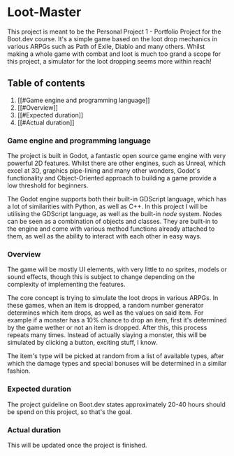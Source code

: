 # Loot-Master
 
This project is meant to be the Personal Project 1 - Portfolio Project for the Boot.dev course. It's a simple game based on the loot drop mechanics in various ARPGs such as Path of Exile, Diablo and many others. Whilst making a whole game with combat and loot is much too grand a scope for this project, a simulator for the loot dropping seems more within reach! 

## Table of contents
1. [[#Game engine and programming language]]
2. [[#Overview]]
3. [[#Expected duration]]
4. [[#Actual duration]]
### Game engine and programming language
The project is built in Godot, a fantastic open source game engine with very powerful 2D features. Whilst there are other engines, such as Unreal, which excel at 3D, graphics pipe-lining and many other wonders, Godot's functionality and Object-Oriented approach to building a game provide a low threshold for beginners. 

The Godot engine supports both their built-in GDScript language, which has a lot of similarities with Python, as well as C++. In this project I will be utilising the GDScript language, as well as the built-in *node* system. Nodes can be seen as a combination of objects and classes. They are built-in to the engine and come with various method functions already attached to them, as well as the ability to interact with each other in easy ways.

### Overview
The game will be mostly UI elements, with very little to no sprites, models or sound effects, though this is subject to change depending on the complexity of implementing the features.

The core concept is trying to simulate the loot drops in various ARPGs. In these games, when an item is dropped, a random number generator determines which item drops, as well as the values on said item. For example if a monster has a 10% chance to drop an item, first it's determined by the game wether or not an item is dropped. After this, this process repeats many times. Instead of actually slaying a monster, this will be simulated by clicking a button, exciting stuff, I know.

The item's type will be picked at random from a list of available types, after which the damage types and special bonuses will be determined in a similar fashion. 

### Expected duration
The project guideline on Boot.dev states approximately 20-40 hours should be spend on this project, so that's the goal. 

### Actual duration
This will be updated once the project is finished.
